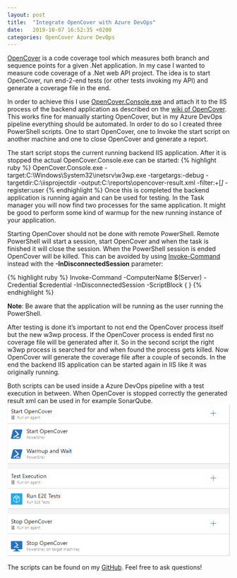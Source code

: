 ```yaml
---
layout: post
title:  "Integrate OpenCover with Azure DevOps"
date:   2019-10-07 16:52:35 +0200
categories: OpenCover Azure DevOps
---
```

[OpenCover][github-opencover] is a code coverage tool which measures both branch and sequence points for a given .Net application. In my case I wanted to measure code coverage of a .Net web API project. The idea is to start OpenCover, run end-2-end tests (or other tests invoking my API) and generate a coverage file in the end.

In order to achieve this I use [OpenCover.Console.exe][github-opencover-console] and attach it to the IIS process of the backend application as described on the [wiki of OpenCover][github-opencover-wiki]. This works fine for manually starting OpenCover, but in my Azure DevOps pipeline everything should be automated. In order to do so I created three PowerShell scripts. One to start OpenCover, one to Invoke the start script on another machine and one to close OpenCover and generate a report.

The start script stops the current running backend IIS application. After it is stopped the actual OpenCover.Console.exe can be started:
{% highlight ruby %}
OpenCover.Console.exe -target:C:\Windows\System32\inetsrv\w3wp.exe -targetargs:-debug -targetdir:C:\iisprojectdir -output:C:\reports\opencover-result.xml -filter:+[*]* -register:user 
{% endhighlight %}
Once this is completed the backend application is running again and can be used for testing.
In the Task manager you will now find two processes for the same application.
It might be good to perform some kind of warmup for the new running instance of your application.

Starting OpenCover should not be done with remote PowerShell.
Remote PowerShell will start a session, start OpenCover and when the task is finished it will close the session.
When the PowerShell session is ended OpenCover will be killed.
This can be avoided by using [Invoke-Command](invoke-command-docs) instead with the **-InDisconnectedSession** parameter:

{% highlight ruby %}
Invoke-Command -ComputerName $(Server) -Credential $credential -InDisconnectedSession -ScriptBlock { <Insert OpenCover Start script> }
{% endhighlight %}

**Note**: Be aware that the application will be running as the user running the PowerShell.

After testing is done it’s important to not end the OpenCover process itself but the new w3wp process. If the OpenCover process is ended first no coverage file will be generated after it.
So in the second script the right w3wp process is searched for and when found the process gets killed. Now OpenCover will generate the coverage file after a couple of seconds. In the end the backend IIS application can be started again in IIS like it was originally running.

Both scripts can be used inside a Azure DevOps pipeline with a test execution in between. When OpenCover is stopped correctly the generated result xml can be used in for example SonarQube.
![Azure Devops](/assets/20191007/pipeline.png)

The scripts can be found on my [GitHub](github-opencover-scripts).
Feel free to ask questions!

[github-opencover]: https://github.com/OpenCover/opencover
[github-opencover-wiki]: https://github.com/OpenCover/opencover/wiki/IIS-Support
[github-opencover-console]: https://github.com/OpenCover/opencover/tree/master/main/OpenCover.Console
[github-opencover-scripts]: https://github.com/NielsNijveldt/OpenCover-Scripts
[invoke-command-docs]: https://docs.microsoft.com/en-us/powershell/module/microsoft.powershell.core/invoke-command?view=powershell-6#description